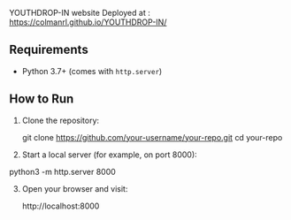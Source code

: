 YOUTHDROP-IN website Deployed at : 
https://colmanrl.github.io/YOUTHDROP-IN/

## Requirements

- Python 3.7+ (comes with `http.server`)

## How to Run

1. Clone the repository:

   git clone https://github.com/your-username/your-repo.git
   cd your-repo
   
2. Start a local server (for example, on port 8000):

  python3 -m http.server 8000
  
3. Open your browser and visit:

   http://localhost:8000

